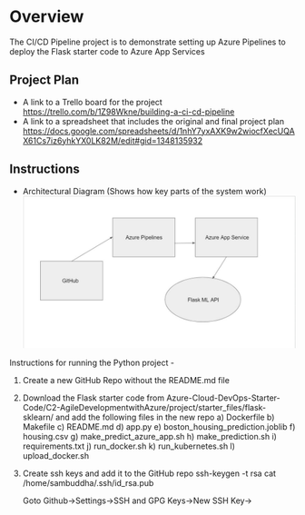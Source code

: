 # Overview

The CI/CD Pipeline project is to demonstrate setting up Azure Pipelines to deploy the Flask starter code to Azure App Services  

## Project Plan

* A link to a Trello board for the project
  https://trello.com/b/1Z98Wkne/building-a-ci-cd-pipeline
* A link to a spreadsheet that includes the original and final project plan
  https://docs.google.com/spreadsheets/d/1nhY7yxAXK9w2wiocfXecUQAX61Cs7iz6yhkYX0LK82M/edit#gid=1348135932

## Instructions
 
* Architectural Diagram (Shows how key parts of the system work)
![Architecture Digram](./docs/source/_static/img/Architecture.JPG)

Instructions for running the Python project - 

1. Create a new GitHub Repo without the README.md file

2. Download the Flask starter code from Azure-Cloud-DevOps-Starter-Code/C2-AgileDevelopmentwithAzure/project/starter_files/flask-sklearn/ and add the following files in the new repo
   a) Dockerfile
   b) Makefile
   c) README.md
   d) app.py
   e) boston_housing_prediction.joblib
   f) housing.csv
   g) make_predict_azure_app.sh
   h) make_prediction.sh
   i) requirements.txt
   j) run_docker.sh
   k) run_kubernetes.sh
   l) upload_docker.sh

3. Create ssh keys and add it to the GitHub repo
   ssh-keygen -t rsa
   cat /home/sambuddha/.ssh/id_rsa.pub
   <copy Key>
   
   Goto Github->Settings->SSH and GPG Keys->New SSH Key-><Title> and <Key>-> Add SSH Key
 
4. Clone the Github repo in Cloud Shell
   git clone git@github.com:sambuddha6/flask-sklearn.git
  
5. Create Virtual Env and activate and move to the project folder
   python3 -m venv ~/.flask-sklearn
   source ~/.flask-sklearn/bin/activate
   cd flask-sklearn

6. Create a miniconda env for Java 3.6.5
   python -V
   wget https://repo.continuum.io/miniconda/Miniconda3-4.5.4-Linux-x86_64.sh
   sh Miniconda3-4.5.4-Linux-x86_64.sh -u
   export PATH=~/miniconda3/bin:$PATH
   python -V
  
7. Update the requirements.txt
   Flask==2.0.3
	 pandas==1.1.5
	 scikit-learn==0.20.4
	 joblib
	 pylint
	 pytest
	 jsonschema
  
8. Make the following changes in Makefile
    a) add under test:
	test:
		python -m pytest -vv test_app.py
    b) update under lint:
	lint:
		pylint --disable=R,C,W1203,W0702 app.py
  
9. Add the following changes in app.py
	a) update line #17
	   from
	   scaler = StandardScaler().fit(payload) 
	   to 
	   scaler = StandardScaler(with_mean=False).fit(payload)
	b) add after line #58
	   clf = clf[0][0]
  
10. Add the following changes in make_predict_azure_app.sh
   update line #28
   -X POST https://<yourappname>.azurewebsites.net:$PORT/predict
   to
   -X POST https://flask-ml-service01.azurewebsites.net:$PORT/predict
  
11. Add a new test_app.py and add the following
	
from app import app
import json
import jsonschema
from jsonschema import validate

predictSchema = {
    "type": "object",
    "properties": {
        "prediction": {"type": "number"}
    },
}

def test_validateJson():
    with app.test_client() as client:
        data = {"CHAS":{"0":0},
                "RM":{"0":6.575},
                "TAX":{"0":296.0},
                "PTRATIO":{"0":15.3},
                "B":{"0":396.9},
                "LSTAT":{"0":4.98}
                }

        response = client.post(
            "/predict",
            data=json.dumps(data),
            headers={"Content-Type": "application/json"},
        )

        try:
            validate(instance=data, schema=predictSchema)
        except jsonschema.exceptions.ValidationError as err:
            return False
        return True

def test_predict():
    with app.test_client() as client:
        inputdata = {"CHAS":{"0":0},
                "RM":{"0":6.575},
                "TAX":{"0":296.0},
                "PTRATIO":{"0":15.3},
                "B":{"0":396.9},
                "LSTAT":{"0":4.98}
                }

        response = client.post(
            "/predict",
            data=json.dumps(inputdata),
            headers={"Content-Type": "application/json"},
        )

        if response.data == { "prediction": [ 20.869782939832444 ] }:
            return True
        return False   
  
12. Run the Makefile
	make all
  
13. Start the service
	az webapp up -n flask-ml-service01
	
	Post-Deployment check https://flask-ml-service01.azurewebsites.net/
  
14. Run prediction
    chmod 744 make_predict_azure_app.sh
	./make_predict_azure_app.sh
  
15. Stream the logs
	az webapp log tail
  
16. Commit all changes
	git status
	git add Makefile
	git add requirements.txt
	git add app.py
	git add test_app.py

	git commit -m "Changes made for successful run"
  
  #Execute next 3 lines if Github throws error for email id and name
	git config --global user.email "sambuddha6@gmail.com"
	git config --global user.name "Sambuddha"
  git commit -m "Changes made for successful run"
	
  git push
  
17. Goto dev.azure.com 
    Creare new Organization and new Project if not there
    Create new Pipeline
    Where is your code -> GitHub
	  Select a Repository -> sambuddha6->flaskml-test (Repository access-> Only select repositories -> Approve and Install)
	  Configure your pipeline -> Python to Linux Web App on Azure
	  Select an Azure subscription
	  Authorize
	  Web App Name -> flask-ml-service01
	  Validate and Configure
	  Review your pipeline YAML
	  Save and Run
	  Commit Message
	  Commit directly to the main branch
	  Save and Run
	  BuildStage
		 -> BuildJob
	  Deploy Web App
		 -> DeploymentJob
  
18. Check azure-pipelines.yml in GitHub repo
  
19. Edit app.py 
		a) update line #23
	     from 
		   html = "<h3>Sklearn Prediction Home</h3>"
	     to
		   html = "<h3>Sklearn Prediction Home - Machine Learning</h3>"
	     and monitor the trigger in deployment
	
	   Post-Deployment check https://flask-ml-service01.azurewebsites.net/

  Screenshots
* Project running on Azure App Service
  ![Web service is running](./docs/source/_static/img/Web_service_is_running.JPG)
  
* Project cloned into Azure Cloud Shell
  ![git clone](./docs/source/_static/img/git_clone.JPG)

* Passing tests that are displayed after running the `make all` command from the `Makefile`
  ![Test run](./docs/source/_static/img/Test_run.JPG)
  ![make test fail](./docs/source/_static/img/make_test_fail.JPG)
  ![make test success](./docs/source/_static/img/make_test_success.JPG)

* Output of a test run
  ![Test run](./docs/source/_static/img/Test_run.JPG)

* Successful deploy of the project in Azure Pipelines.  [Note the official documentation should be referred to and double checked as you setup CI/CD](https://docs.microsoft.com/en-us/azure/devops/pipelines/ecosystems/python-webapp?view=azure-devops).
  ![Azure Pipeline success](./docs/source/_static/img/Azure_Pipeline_success.JPG)

* Running Azure App Service from Azure Pipelines automatic deployment
  ![Web service is running](./docs/source/_static/img/Web_service_is_running_2.JPG)

* Successful prediction from deployed flask app in Azure Cloud Shell.  [Use this file as a template for the deployed prediction](https://github.com/udacity/nd082-Azure-Cloud-DevOps-Starter-Code/blob/master/C2-AgileDevelopmentwithAzure/project/starter_files/flask-sklearn/make_predict_azure_app.sh).
The output should look similar to this:
  ![prediction](./docs/source/_static/img/prediction.JPG)

```bash
udacity@Azure:~$ ./make_predict_azure_app.sh
Port: 443
{"prediction":[20.35373177134412]}
```

* Output of streamed log files from deployed application
  ![log tail](./docs/source/_static/img/log_tail.JPG)

* Gihub actions success
  ![Locust](./docs/source/_static/img/Locust.JPG)
	
* Locust run
  ![Github_Actions](./docs/source/_static/img/Github_Actions_success.JPG)

## Enhancements

The project can be improved in the future by making it up-to-date with the latest python, scikit-learn and pandas version (can be run end-to-end without having to adjust with specific older versions of all required libraries)

## Demo 

<TODO: Add link Screencast on YouTube>

![Python application test with Github Actions](./workflows/pythonapp.yml/badge.svg)

